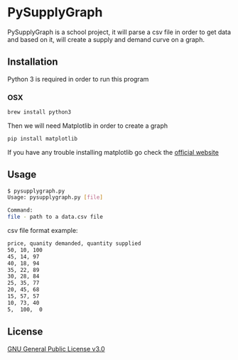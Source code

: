 # PySupplyGraph

PySupplyGraph is a school project, it will parse a csv file in order to get data and based on it, will create a supply and demand curve on a graph.

## Installation

Python 3 is required in order to run this program

### OSX

```bash
brew install python3
```

Then we will need Matplotlib in order to create a graph

```bash
pip install matplotlib
```

If you have any trouble installing matplotlib go check the [official website](https://matplotlib.org/users/installing.html)

## Usage

```bash
$ pysupplygraph.py
Usage: pysupplygraph.py [file]

Command:
file - path to a data.csv file
```

csv file format example:
```bash
price, quanity demanded, quantity supplied
50, 10, 100
45, 14, 97
40, 18, 94
35, 22, 89
30, 28, 84
25, 35, 77
20, 45, 68
15, 57, 57
10, 73, 40
5,  100,  0 
```

## License

[GNU General Public License v3.0](https://www.gnu.org/licenses/gpl-3.0.en.html)